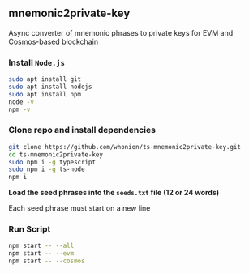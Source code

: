 ## mnemonic2private-key
Async converter of mnemonic phrases to private keys for EVM and Cosmos-based blockchain

### Install `Node.js`
```sh
sudo apt install git
sudo apt install nodejs
sudo apt install npm
node -v
npm -v
```
### Clone repo and install dependencies
```sh
git clone https://github.com/whonion/ts-mnemonic2private-key.git
cd ts-mnemonic2private-key
sudo npm i -g typescript
sudo npm i -g ts-node
npm i
```
**Load the seed phrases into the `seeds.txt` file (12 or 24 words)**

Each seed phrase must start on a new line

### Run Script
```sh
npm start -- --all
npm start -- --evm
npm start -- --cosmos
```

